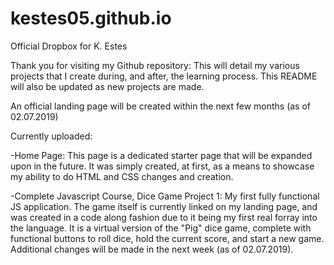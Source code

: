 # kestes05.github.io
Official Dropbox for K. Estes

Thank you for visiting my Github repository: This will detail my various projects that I create during, and after, the learning process. This README will also be updated as new projects are made.

An official landing page will be created within the next few months (as of 02.07.2019)

Currently uploaded:

-Home Page: This page is a dedicated starter page that will be expanded upon in the future. It was simply created, at first, as a means to showcase my ability to do HTML and CSS changes and creation.

-Complete Javascript Course, Dice Game Project 1: My first fully functional JS application. The game itself is currently linked on my landing page, and was created in a code along fashion due to it being my first real forray into the language. It is a virtual version of the "Pig" dice game, complete with functional buttons to roll dice, hold the current score, and start a new game. Additional changes will be made in the next week (as of 02.07.2019).

